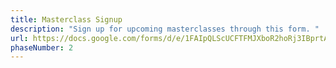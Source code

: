 ```yaml
---
title: Masterclass Signup
description: "Sign up for upcoming masterclasses through this form. "
url: https://docs.google.com/forms/d/e/1FAIpQLScUCFTFMJXboR2hoRj3IBprtAqB3TqHvsEN7aMo4xvMjA4jhg/viewform
phaseNumber: 2
---
```

